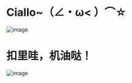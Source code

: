 
# Ciallo~（∠・ω< ）⌒☆
![image](https://github.com/YosparNa/github_learn/blob/main/7e476335c0ecb30b4204aec2a4bf196fbf2bd9c68b1d3fa29.gif)
# 扣里哇，机油哒！
![image]([https://github.com/YosparNa/github_learn/blob/dev1/%E5%B1%8F%E5%B9%95%E6%88%AA%E5%9B%BE%202024-09-22%20151049.png](https://github.com/YosparNa/python_alien_invasion/blob/main/%E5%B1%8F%E5%B9%95%E6%88%AA%E5%9B%BE%202024-09-22%20151049.png))
